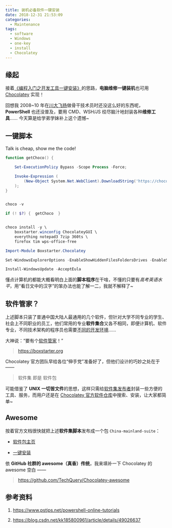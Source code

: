 ```yaml
---
title: 装机必备软件一键安装
date: 2018-12-31 21:53:09
categories:
  - Maintenance
tags:
  - software
  - Windows
  - one-key
  - install
  - Chocolatey
---
```


## 缘起

接着[《编程入门之开发工具一键安装》][1]的思路，**电脑维修一键装机**也可用 [Chocolatey][2] 实现！

回想我 2008~10 年在[川大飞扬][3]做骨干技术员时还没这么好的东西呢，**PowerShell** 也还没普及，要用 CMD、WSH/JS 绞尽脑汁地封装各种**维修工具**…… 今天算是给学弟学妹补上这个遗憾~

## 一键脚本

Talk is cheap, show me the code!

```powershell
function getChoco() {

    Set-ExecutionPolicy Bypass -Scope Process -Force;

    Invoke-Expression (
        (New-Object System.Net.WebClient).DownloadString('https://chocolatey.org/install.ps1')
    );
}


choco -v

if (! $?) {  getChoco  }


choco install -y \
    boxstarter.winconfig ChocolateyGUI \
    everything notepad3 7zip 360ts \
    firefox tim wps-office-free

Import-Module Boxstarter.Chocolatey

Set-WindowsExplorerOptions -EnableShowHiddenFilesFoldersDrives -EnableShowFileExtensions

Install-WindowsUpdate -AcceptEula
```

懂点计算机的都能大概看明白上面的**脚本程序**在干啥，不懂的只要有*高考英语水平*，用“看日文中的汉字”的笨办法也能了解一二，我就不解释了~

## 软件管家？

上述脚本只装了普通中国大陆人最通用的几个软件，但针对大学不同专业的学生、社会上不同职业的员工，他们常用的专业**软件集合**又各不相同，即便计算机、软件专业，不同技术架构的程序员也需要[不同的开发环境][4]……

大神说：“要有个[软件管家][5]！”

> https://boxstarter.org

Chocolatey 官方团队早给各位“伸手党”准备好了，但他们设计的巧妙之处在于 ——

> 软件集 即是 软件包

可能借鉴了 **UNIX 一切皆文件**的思想，这样只需给[软件集发布者][6]封装一些方便的工具、服务，而用户还是在 [Chocolatey 官方软件仓库][7]中搜索、安装，让大家都简单~

## Awesome

按着官方文档很快就把上述**软件集脚本**发布成一个包 `China-mainland-suite`：

- [软件包主页](https://chocolatey.org/packages/China-mainland-suite/)

- [一键安装](https://boxstarter.org/package/China-mainland-suite/)

依 **GitHub 社群的 awesome（真香）传统**，我来填补一下 Chocolatey 的 awesome 空白 ——

> https://github.com/TechQuery/Chocolatey-awesome

## 参考资料

1.  https://www.pstips.net/powershell-online-tutorials

2.  https://blog.csdn.net/kk185800961/article/details/49026637

[1]: /development/coder-start-kit/
[2]: https://chocolatey.org/
[3]: https://www.fyscu.com/
[4]: /development/coder-start-kit/#%E6%96%B0%E7%94%B5%E8%84%91%E7%9A%84%E5%88%9B%E4%B8%96%E7%BA%AA
[5]: http://soft.360.cn/
[6]: https://boxstarter.org/Learn/SimplePackage
[7]: https://chocolatey.org/packages
